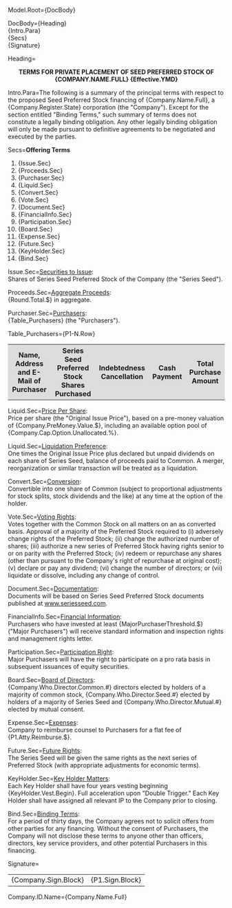 Model.Root={DocBody}

DocBody={Heading}<br/>{Intro.Para}<br/>{Secs}<br/>{Signature}

Heading=<center><b>TERMS FOR PRIVATE PLACEMENT OF SEED PREFERRED STOCK OF <span style="text-transform:uppercase;">{Company.Name.Full}</span> {Effective.YMD}</b></center>

Intro.Para=The following is a summary of the principal terms with respect to the proposed Seed Preferred Stock financing of {Company.Name.Full}, a {Company.Register.State} corporation (the "Company"). Except for the section entitled "Binding Terms," such summary of terms does not constitute a legally binding obligation. Any other legally binding obligation will only be made pursuant to definitive agreements to be negotiated and executed by the parties.

Secs=<b>Offering Terms</b><ol><li>{Issue.Sec}<li>{Proceeds.Sec}<li>{Purchaser.Sec}<li>{Liquid.Sec}<li>{Convert.Sec}<li>{Vote.Sec}<li>{Document.Sec}<li>{FinancialInfo.Sec}<li>{Participation.Sec}<li>{Board.Sec}<li>{Expense.Sec}<li>{Future.Sec}<li>{KeyHolder.Sec}<li>{Bind.Sec}</ol>

Issue.Sec=<u>Securities to Issue</u>:<br/>Shares of Series Seed Preferred Stock of the Company (the "Series Seed").

Proceeds.Sec=<u>Aggregate Proceeds</u>:<br/>{Round.Total.$} in aggregate.

Purchaser.Sec=<u>Purchasers</u>:<br/>{Table_Purchasers} (the "Purchasers").

Table_Purchasers=<table><tr  bgcolor="#DDD"><th>Name, Address and E-Mail of Purchaser</th><th>Series Seed Preferred Stock Shares Purchased</th><th>Indebtedness Cancellation</th><th>Cash Payment</th><th>Total Purchase Amount</th></tr>{P1-N.Row}</table>

Liquid.Sec=<u>Price Per Share</u>:<br/>Price per share (the "Original Issue Price"), based on a pre-money valuation of {Company.PreMoney.Value.$}, including an available option pool of {Company.Cap.Option.Unallocated.%}.

Liquid.Sec=<u>Liquidation Preference</u>:<br/>One times the Original Issue Price plus declared but unpaid dividends on each share of Series Seed, balance of proceeds paid to Common. A merger, reorganization or similar transaction will be treated as a liquidation.

Convert.Sec=<u>Conversion</u>:<br/>Convertible into one share of Common (subject to proportional adjustments for stock splits, stock dividends and the like) at any time at the option of the holder.

Vote.Sec=<u>Voting Rights</u>:<br/>Votes together with the Common Stock on all matters on an as converted basis. Approval of a majority of the Preferred Stock required to (i) adversely change rights of the Preferred Stock; (ii) change the authorized number of shares; (iii) authorize a new series of Preferred Stock having rights senior to or on parity with the Preferred Stock; (iv) redeem or repurchase any shares (other than pursuant to the Company's right of repurchase at original cost); (v) declare or pay any dividend; (vi) change the number of directors; or (vii) liquidate or dissolve, including any change of control.

Document.Sec=<u>Documentation</u>:<br/>Documents will be based on Series Seed Preferred Stock documents published at www.seriesseed.com.

FinancialInfo.Sec=<u>Financial Information</u>:<br/>Purchasers who have invested at least {MajorPurchaserThreshold.$} ("Major Purchasers") will receive standard information and inspection rights and management rights letter.

Participation.Sec=<u>Participation Right</u>:<br/>Major Purchasers will have the right to participate on a pro rata basis in subsequent issuances of equity securities.

Board.Sec=<u>Board of Directors</u>:<br/>{Company.Who.Director.Common.#} directors elected by holders of a majority of common stock, {Company.Who.Director.Seed.#} elected by holders of a majority of Series Seed and {Company.Who.Director.Mutual.#} elected by mutual consent.

Expense.Sec=<u>Expenses</u>:<br/>Company to reimburse counsel to Purchasers for a flat fee of {P1.Atty.Reimburse.$}.

Future.Sec=<u>Future Rights</u>:<br/>The Series Seed will be given the same rights as the next series of Preferred Stock (with appropriate adjustments for economic terms).

KeyHolder.Sec=<u>Key Holder Matters</u>:<br/>Each Key Holder shall have four years vesting beginning {KeyHolder.Vest.Begin}. Full acceleration upon "Double Trigger." Each Key Holder shall have assigned all relevant IP to the Company prior to closing.

Bind.Sec=<u>Binding Terms</u>:<br/>For a period of thirty days, the Company agrees not to solicit offers from other parties for any financing. Without the consent of Purchasers, the Company will not disclose these terms to anyone other than officers, directors, key service providers, and other potential Purchasers in this financing.

Signature=<table><tr><td valign='top'>{Company.Sign.Block}</td><td valign='top'>{P1.Sign.Block}</td></table>

Company.ID.Name={Company.Name.Full}
